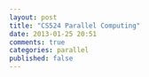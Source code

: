 ```yaml
---
layout: post
title: "CS524 Parallel Computing"
date: 2013-01-25 20:51
comments: true
categories: parallel
published: false
---
```

